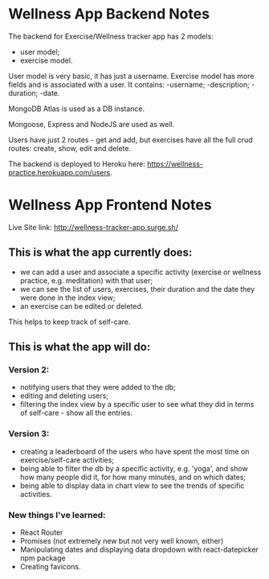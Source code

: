# Wellness App Backend Notes

The backend for Exercise/Wellness tracker app has 2 models:
- user model;
- exercise model.

User model is very basic, it has just a username.
Exercise model has more fields and is associated with a user.  It contains:
-username;
-description;
-duration;
-date.

MongoDB Atlas is used as a DB instance.

Mongoose, Express and NodeJS are used as well.

Users have just 2 routes - get and add, but exercises have all the full crud routes: create, show, edit and delete.

The backend is deployed to Heroku here:  https://wellness-practice.herokuapp.com/users.

# Wellness App Frontend Notes

Live Site link: http://wellness-tracker-app.surge.sh/

## This is what the app currently does:
- we can add a user and associate a specific activity (exercise or wellness practice, e.g. meditation) with that user;
- we can see the list of users, exercises, their duration and the date they were done in the index view;
- an exercise can be edited or deleted.

This helps to keep track of self-care.

## This is what the app will do:

### Version 2:

- notifying users that they were added to the db;
- editing and deleting users;
- filtering the index view by a specific user to see what they did in terms of self-care - show all the entries.

### Version 3:

- creating a leaderboard of the users who have spent the most time on exercise/self-care activities;
- being able to filter the db by a specific activity, e.g. 'yoga', and show how many people did it, for how many minutes, and on which dates;
- being able to display data in chart view to see the trends of specific activities.

### New things I've learned:

- React Router
- Promises (not extremely new but not very well known, either)
- Manipulating dates and displaying data dropdown with react-datepicker npm package
- Creating favicons.


